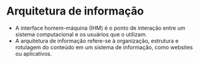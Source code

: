 # Arquitetura de informação
- A interface homem-máquina (IHM) é o ponto de interação entre um sistema computacional e os usuários que o utilizam.
- A arquitetura de informação refere-se à organização, estrutura e rotulagem do conteúdo em um sistema de informação, como websites ou aplicativos.
